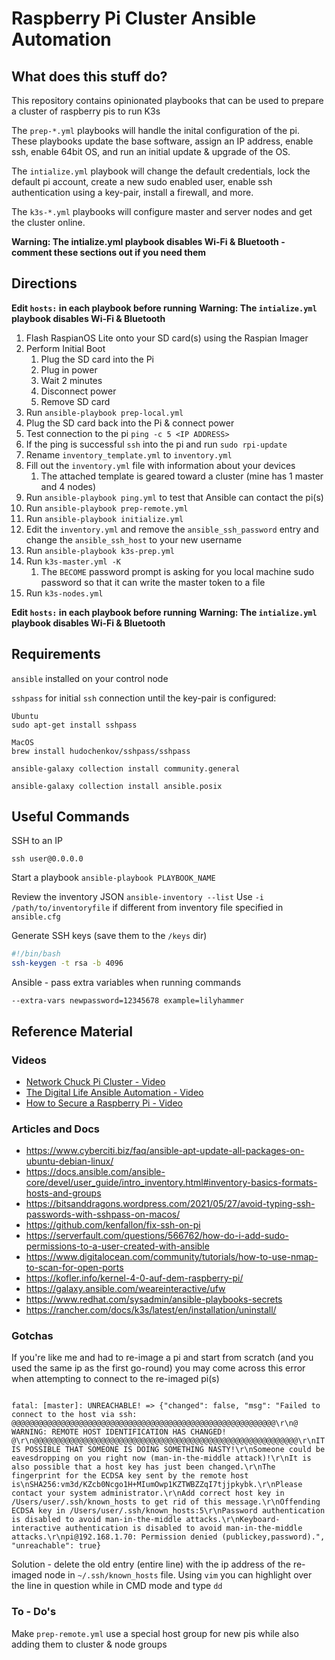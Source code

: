 # Raspberry Pi Cluster Ansible Automation

## What does this stuff do?

This repository contains opinionated playbooks that can be used to prepare a cluster of raspberry pis to run K3s 

The `prep-*.yml` playbooks will handle the inital configuration of the pi. These playbooks update the base software, assign an IP address, enable ssh, enable 64bit OS, and run an initial update & upgrade of the OS. 

The `intialize.yml` playbook will change the default credentials, lock the default pi account, create a new sudo enabled user, enable ssh authentication using a key-pair, install a firewall, and more.

The `k3s-*.yml` playbooks will configure master and server nodes and get the cluster online.

**Warning: The intialize.yml playbook disables Wi-Fi & Bluetooth - comment these sections out if you need them**

## Directions

**Edit `hosts:` in each playbook before running**
**Warning: The `intialize.yml` playbook disables Wi-Fi & Bluetooth**

1. Flash RaspianOS Lite onto your SD card(s) using the Raspian Imager
2. Perform Initial Boot
   1. Plug the SD card into the Pi
   2. Plug in power
   3. Wait 2 minutes
   4. Disconnect power
   5. Remove SD card 
3. Run `ansible-playbook prep-local.yml`
4. Plug the SD card back into the Pi & connect power
5. Test connection to the pi `ping -c 5 <IP ADDRESS>`
6. If the ping is successful `ssh` into the pi and run `sudo rpi-update`
7. Rename `inventory_template.yml` to `inventory.yml`
8. Fill out the `inventory.yml` file with information about your devices
   1. The attached template is geared toward a cluster (mine has 1 master and 4 nodes)
9. Run `ansible-playbook ping.yml` to test that Ansible can contact the pi(s)
10. Run `ansible-playbook prep-remote.yml`
11. Run `ansible-playbook initialize.yml`
12. Edit the `inventory.yml` and remove the `ansible_ssh_password` entry and change the `ansible_ssh_host` to your new username
13. Run `ansible-playbook k3s-prep.yml`
14. Run `k3s-master.yml -K`
    1.  The `BECOME` password prompt is asking for you local machine sudo password so that it can write the master token to a file
15. Run `k3s-nodes.yml`

**Edit `hosts:` in each playbook before running**
**Warning: The `intialize.yml` playbook disables Wi-Fi & Bluetooth**

## Requirements

`ansible` installed on your control node

`sshpass` for initial `ssh` connection until the key-pair is configured:

    Ubuntu
    sudo apt-get install sshpass

    MacOS
    brew install hudochenkov/sshpass/sshpass

`ansible-galaxy collection install community.general`

`ansible-galaxy collection install ansible.posix`


## Useful Commands

SSH to an IP
```
ssh user@0.0.0.0
```

Start a playbook
`ansible-playbook PLAYBOOK_NAME`

Review the inventory JSON
`ansible-inventory --list`
    Use `-i /path/to/inventoryfile` if different from inventory file specified in `ansible.cfg`

Generate SSH keys (save them to the `/keys` dir)
```bash
#!/bin/bash
ssh-keygen -t rsa -b 4096
```

Ansible - pass extra variables when running commands
```
--extra-vars newpassword=12345678 example=lilyhammer
```
## Reference Material

### Videos
- [Network Chuck Pi Cluster - Video](https://www.youtube.com/watch?v=X9fSMGkjtug&t=1058s)
- [The Digital Life Ansible Automation - Video](https://www.youtube.com/watch?v=uR1_hlHxvhc&t=1382s)
- [How to Secure a Raspberry Pi - Video](https://www.youtube.com/watch?v=ukHcTCdOKrc)


### Articles and Docs
- https://www.cyberciti.biz/faq/ansible-apt-update-all-packages-on-ubuntu-debian-linux/
- https://docs.ansible.com/ansible-core/devel/user_guide/intro_inventory.html#inventory-basics-formats-hosts-and-groups
- https://bitsanddragons.wordpress.com/2021/05/27/avoid-typing-ssh-passwords-with-sshpass-on-macos/
- https://github.com/kenfallon/fix-ssh-on-pi
- https://serverfault.com/questions/566762/how-do-i-add-sudo-permissions-to-a-user-created-with-ansible
- https://www.digitalocean.com/community/tutorials/how-to-use-nmap-to-scan-for-open-ports
- https://kofler.info/kernel-4-0-auf-dem-raspberry-pi/
- https://galaxy.ansible.com/weareinteractive/ufw
- https://www.redhat.com/sysadmin/ansible-playbooks-secrets
- https://rancher.com/docs/k3s/latest/en/installation/uninstall/

### Gotchas

If you're like me and had to re-image a pi and start from scratch (and you used the same ip as the first go-round) you may come across this error when attempting to connect to the re-imaged pi(s) 

```

fatal: [master]: UNREACHABLE! => {"changed": false, "msg": "Failed to connect to the host via ssh: @@@@@@@@@@@@@@@@@@@@@@@@@@@@@@@@@@@@@@@@@@@@@@@@@@@@@@@@@@@\r\n@    WARNING: REMOTE HOST IDENTIFICATION HAS CHANGED!     @\r\n@@@@@@@@@@@@@@@@@@@@@@@@@@@@@@@@@@@@@@@@@@@@@@@@@@@@@@@@@@@\r\nIT IS POSSIBLE THAT SOMEONE IS DOING SOMETHING NASTY!\r\nSomeone could be eavesdropping on you right now (man-in-the-middle attack)!\r\nIt is also possible that a host key has just been changed.\r\nThe fingerprint for the ECDSA key sent by the remote host is\nSHA256:vm3d/KZcb0Ncgo1H+MIumOwp1KZTWBZZqI7tjjpkybk.\r\nPlease contact your system administrator.\r\nAdd correct host key in /Users/user/.ssh/known_hosts to get rid of this message.\r\nOffending ECDSA key in /Users/user/.ssh/known_hosts:5\r\nPassword authentication is disabled to avoid man-in-the-middle attacks.\r\nKeyboard-interactive authentication is disabled to avoid man-in-the-middle attacks.\r\npi@192.168.1.70: Permission denied (publickey,password).", "unreachable": true}

```

Solution - delete the old entry (entire line) with the ip address of the re-imaged node in `~/.ssh/known_hosts` file. Using `vim` you can highlight over the line in question while in CMD mode and type `dd`


### To - Do's

Make `prep-remote.yml` use a special host group for new pis while also adding them to cluster & node groups